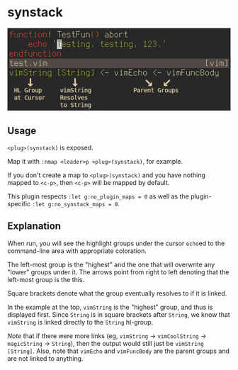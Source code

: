 synstack
============

![synstack Screenshot with Explanation](https://raw.githubusercontent.com/VioletJewel/i/master/synstack.png)

## Usage

`<plug>(synstack)` is exposed.

Map it with `:nmap <leader>p <plug>(synstack)`, for example.

If you don't create a map to `<plug>(synstack)` and you have nothing mapped to `<c-p>`, then `<c-p>` will be mapped by default.

This plugin respects `:let g:no_plugin_maps = 0` as well as the plugin-specific `:let g:no_synstack_maps = 0`.

## Explanation

When run, you will see the highlight groups under the cursor `echo`ed to the command-line area with appropriate coloration.

The left-most group is the "highest" and the one that will overwrite any "lower" groups under it. The arrows point from right to left denoting that the left-most group is the this.

Square brackets denote what the group eventually resolves to if it is linked.

In the example at the top, `vimString` is the "highest" group, and thus is displayed first. Since `String` is in square brackets after `String`, we know that `vimString` is linked directly to the `String` hl-group.

*Note* that if there were more links (eg, `vimString` -> `vimCoolString` -> `magicString` -> `String`), then the output would still just be `vimString [String]`. Also, note that `vimEcho` and `vimFuncBody` are the parent groups and are not linked to anything.

